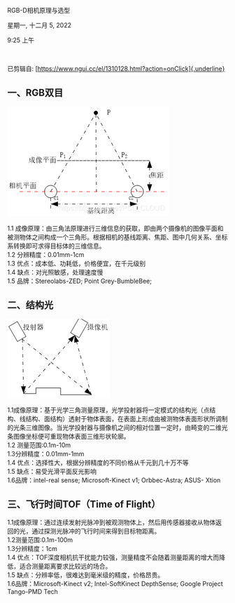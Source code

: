 RGB-D相机原理与选型

星期一, 十二月 5, 2022

9:25 上午

 

已剪辑自: [https://www.ngui.cc/el/1310128.html?action=onClick]{.underline}

一、RGB双目
-----------

![](../../../assets/010_RGB-D相机原理与选型_000.png)

1.1 成像原理：由三角法原理进行三维信息的获取，即由两个摄像机的图像平面和被测物体之间构成一个三角形。根据相机的基线距离、焦距、图中几何关系、坐标系转换即可求得目标体的三维信息。\
1.2 分辨精度：0.01mm-1cm\
1.3 优点：成本低、功耗低，价格便宜，在千元级别\
1.4 缺点：对光照敏感，处理速度慢\
1.5 品牌：Stereolabs-ZED; Point Grey-BumbleBee;

二、结构光
----------

![](../../../assets/010_RGB-D相机原理与选型_001.png)

1.1成像原理：基于光学三角测量原理，光学投射器将一定模式的结构光（点结构、线结构、面结构）透射于物体表面，在表面上形成由被测物体表面形状所调制的光条三维图像。当光学投射器与摄像机之间的相对位置一定时，由畸变的二维光条图像坐标便可重现物体表面三维形状轮廓。\
1.2 测量范围:0.1m-10m\
1.3分辨精度：0.01mm-1mm\
1.4 优点：选择性大，根据分辨精度的不同价格从千元到几十万不等\
1.5 缺点：易受光滑平面反光影响\
1.6品牌：intel-real sense; Microsoft-Kinect v1; Orbbec-Astra; ASUS- Xtion

三、飞行时间TOF（Time of Flight）
---------------------------------

1.1成像原理：通过连续发射光脉冲到被观测物体上，然后用传感器接收从物体返回的光，通过探测光脉冲的飞行时间来得到目标物距离。\
1.2测量范围:0.1m-100m\
1.3分辨精度：1cm\
1.4 优点：TOF深度相机抗干扰能力较强，测量精度不会随着测量距离的增大而降低，适合测量距离要求比较远的场合。\
1.5 缺点：分辨率低，很难达到毫米级的精度，价格昂贵。\
1.6品牌：Microsoft-Kinect v2; Intel-SoftKinect DepthSense; Google Project Tango-PMD Tech
